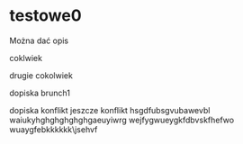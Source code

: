 # testowe0
Można dać opis

coklwiek

drugie cokolwiek

dopiska brunch1

dopiska konflikt
jeszcze konflikt
hsgdfubsgvubawevbl
waiukyhghghghghghgaeuyiwrg
wejfygwueygkfdbvskfhefwo
wuaygfebkkkkkk\jsehvf
